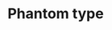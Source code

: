 ---
title: Phantom type
url: http://www.haskell.org/haskellwiki/Phantom_type
authors:
- Haskell Wiki
type: article
tags:
- phantom types
doHaskell-type: extended example
---
